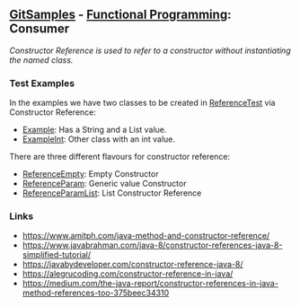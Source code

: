 ## [GitSamples](/../../tree/master) - [Functional Programming](/../../tree/java-8/test/samples/function): Consumer
<cite>Constructor Reference is used to refer to a constructor without instantiating the named class.</cite>

### Test Examples
In the examples we have two classes to be created in [ReferenceTest](ReferenceTest.java) via Constructor Reference: 
* [Example](Example.java): Has a String and a List value.
* [ExampleInt](ExampleInt.java): Other class with an int value.

There are three different flavours for constructor reference: 
* [ReferenceEmpty](ReferenceEmpty.java): Empty Constructor
* [ReferenceParam](ReferenceParam.java): Generic value Constructor
* [ReferenceParamList](ReferenceParamList.java): List Constructor Reference

### Links
* https://www.amitph.com/java-method-and-constructor-reference/
* https://www.javabrahman.com/java-8/constructor-references-java-8-simplified-tutorial/
* https://javabydeveloper.com/constructor-reference-java-8/
* https://alegrucoding.com/constructor-reference-in-java/
* https://medium.com/the-java-report/constructor-references-in-java-method-references-too-375beec34310
